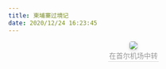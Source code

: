 ```yaml
---
title: 柬埔寨过境记
date: 2020/12/24 16:23:45
---
```

<center style="font-size=6px"> <img style="border-radius: 0.3125em; box-shadow: 0 2px 4px 0 rgba(34,36,38,.12),0 2px 10px 0 rgba(34,36,38,.08);" src="https://ZYYNOTE.github.io/IMG/IMG_TP001.JPG"/> <br> <div style="color:orange; border-bottom: 1px solid #d9d9d9; display: inline-block; color: #999; padding: 2px;">在首尔机场中转</div> </center>